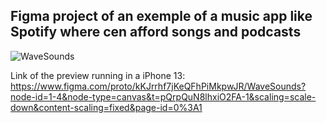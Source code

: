 Figma project of an exemple of a music app like Spotify where cen afford songs and podcasts
--
![WaveSounds](https://github.com/user-attachments/assets/f275a374-98e6-422f-930c-3117d2082ab2)

Link of the preview running in  a iPhone 13: https://www.figma.com/proto/kKJrrhf7jKeQFhPiMkpwJR/WaveSounds?node-id=1-4&node-type=canvas&t=pQrpQuN8lhxiO2FA-1&scaling=scale-down&content-scaling=fixed&page-id=0%3A1

